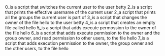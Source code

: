 0_is a script that switches the current user to the user betty
2_is a script that prints the effective username of the current user
2_a script that prints all the groups the current user is part of
3_is a script that changes the owner of the file hello to the user betty
4_is a script that creates an empty file called hello
5_is a script that adds execute permossion to the owner of the file hello
6_is a script that adds execute permission to the owner and the group owner, and read permission to other users, to the file hello
7_is a script that adds execution permission to the owner, the group owner and the other users, to the file hello
